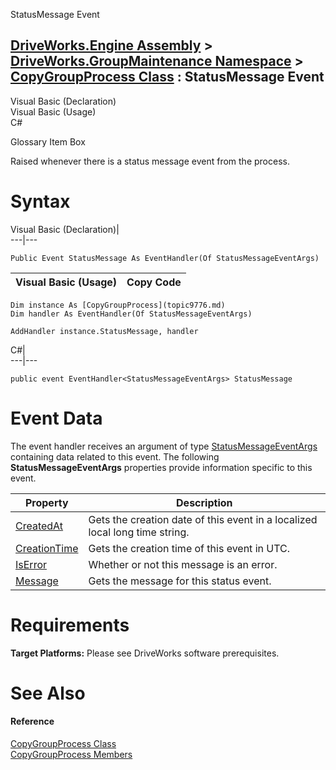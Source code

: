 StatusMessage Event   
  
[DriveWorks.Engine Assembly](topic2156.md) > [DriveWorks.GroupMaintenance Namespace](topic9628.md) > [CopyGroupProcess Class](topic9776.md) : StatusMessage Event  
---  
  
Visual Basic (Declaration)    
Visual Basic (Usage)    
C# 

Glossary Item Box

Raised whenever there is a status message event from the process. 

# Syntax

Visual Basic (Declaration)|   
---|---  
      
    
    Public Event StatusMessage As EventHandler(Of StatusMessageEventArgs)  
  
Visual Basic (Usage)| Copy Code  
---|---  
      
    
    Dim instance As [CopyGroupProcess](topic9776.md)
    Dim handler As EventHandler(Of StatusMessageEventArgs)
     
    AddHandler instance.StatusMessage, handler  
  
C#|   
---|---  
      
    
    public event EventHandler<StatusMessageEventArgs> StatusMessage  
  
# Event Data

The event handler receives an argument of type [StatusMessageEventArgs](topic9981.md) containing data related to this event. The following **StatusMessageEventArgs** properties provide information specific to this event.

Property| Description  
---|---  
[CreatedAt](topic9988.md)| Gets the creation date of this event in a localized local long time string.   
[CreationTime](topic9989.md)| Gets the creation time of this event in UTC.   
[IsError](topic9990.md)| Whether or not this message is an error.   
[Message](topic9991.md)| Gets the message for this status event.   
  
# Requirements

**Target Platforms:** Please see DriveWorks software prerequisites.

# See Also

#### Reference

[CopyGroupProcess Class](topic9776.md)   
[CopyGroupProcess Members](topic9777.md)


